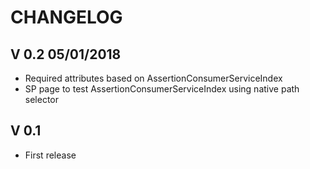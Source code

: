# CHANGELOG

## V 0.2 05/01/2018
+ Required attributes based on AssertionConsumerServiceIndex
+ SP page to test AssertionConsumerServiceIndex using native path selector
## V 0.1
+ First release